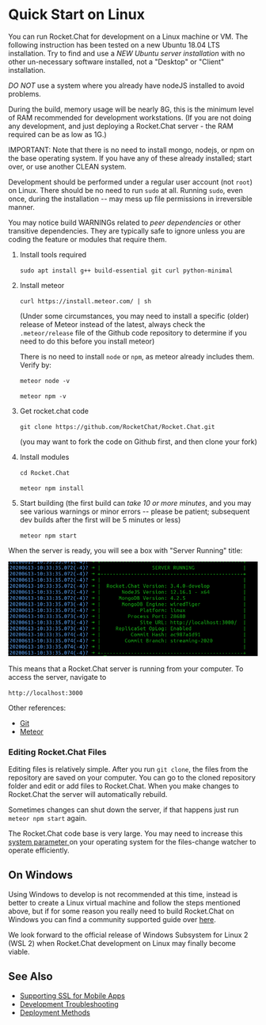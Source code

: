 # Quick Start on Linux

You can run Rocket.Chat for development on a Linux machine or VM. The following instruction has been tested on a new Ubuntu 18.04 LTS installation. Try to find and use a _NEW Ubuntu server installation_ with no other un-necessary software installed, not a "Desktop" or "Client" installation.

_DO NOT_ use a system where you already have nodeJS installed to avoid problems.

During the build, memory usage will be nearly 8G, this is the minimum level of RAM recommended for development workstations. \(If you are not doing any development, and just deploying a Rocket.Chat server - the RAM required can be as low as 1G.\)

IMPORTANT: Note that there is no need to install mongo, nodejs, or npm on the base operating system. If you have any of these already installed; start over, or use another CLEAN system.

Development should be performed under a regular user account \(not `root`\) on Linux. There should be no need to run `sudo` at all. Running `sudo`, even once, during the installation -- may mess up file permissions in irreversible manner.

You may notice build WARNINGs related to _peer dependencies_ or other transitive dependencies. They are typically safe to ignore unless you are coding the feature or modules that require them.

1. Install tools required

   `sudo apt install g++ build-essential git curl python-minimal`

2. Install meteor

   `curl https://install.meteor.com/ | sh`

   \(Under some circumstances, you may need to install a specific \(older\) release of Meteor instead of the latest, always check the `.meteor/release` file of the Github code repository to determine if you need to do this before you install meteor\)

   There is no need to install `node` or `npm`, as meteor already includes them. Verify by:

   `meteor node -v`

   `meteor npm -v`

3. Get rocket.chat code

   `git clone https://github.com/RocketChat/Rocket.Chat.git`

   \(you may want to fork the code on Github first, and then clone your fork\)

4. Install modules

   `cd Rocket.Chat`

   `meteor npm install`

5. Start building \(the first build can _take 10 or more minutes_, and you may see various warnings or minor errors -- please be patient; subsequent dev builds after the first will be 5 minutes or less\)

   `meteor npm start`

When the server is ready, you will see a box with "Server Running" title:

![](../../.gitbook/assets/image%20%285%29.png)

This means that a Rocket.Chat server is running from your computer. To access the server, navigate to

`http://localhost:3000`

Other references:

* [Git](https://git-scm.com/book/en/v2/Getting-Started-Installing-Git)
* [Meteor](https://www.meteor.com/install)

### Editing Rocket.Chat Files

Editing files is relatively simple. After you run `git clone`, the files from the repository are saved on your computer. You can go to the cloned repository folder and edit or add files to Rocket.Chat. When you make changes to Rocket.Chat the server will automatically rebuild.

Sometimes changes can shut down the server, if that happens just run `meteor npm start` again.

The Rocket.Chat code base is very large. You may need to increase this [system parameter ](https://github.com/meteor/docs/blob/master/long-form/file-change-watcher-efficiency.md)on your operating system for the files-change watcher to operate efficiently.

## On Windows

Using Windows to develop is not recommended at this time, instead is better to create a Linux virtual machine and follow the steps mentioned above, but if for some reason you really need to build Rocket.Chat on Windows you can find a community supported guide over [here]().

We look forward to the official release of Windows Subsystem for Linux 2 \(WSL 2\) when Rocket.Chat development on Linux may finally become viable.

## See Also

* [Supporting SSL for Mobile Apps](mobile-apps/supporting-ssl.md)
* [Development Troubleshooting](troubleshooting.md)
* [Deployment Methods]()

